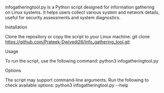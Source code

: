 infogatheringtool.py is a Python script designed for information gathering on Linux systems. It helps users collect various system and network details, useful for security assessments and system diagnostics.

Installation

Clone the repository or copy the script to your Linux machine:
git clone https://github.com/Prateek-Dwivedi28/Info_gathering_tool.git

Usage

To run the script, use the following command:
python3 infogatheringtool.py

Options

The script may support command-line arguments. Run the following to check available options:
python3 infogatheringtool.py --help
